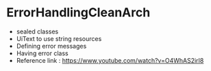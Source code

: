 # ErrorHandlingCleanArch
- sealed classes
- UiText to use string resources
- Defining error messages
- Having error class
- Reference link : https://www.youtube.com/watch?v=O4WhAS2irI8
